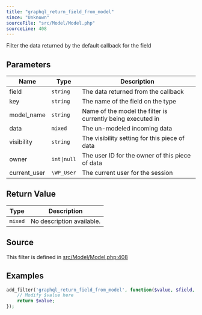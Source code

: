 ```yaml
---
title: "graphql_return_field_from_model"
since: "Unknown"
sourceFile: "src/Model/Model.php"
sourceLine: 408
---
```



Filter the data returned by the default callback for the field

## Parameters

| Name | Type | Description |
|------|------|-------------|
| field | `string` | The data returned from the callback |
| key | `string` | The name of the field on the type |
| model_name | `string` | Name of the model the filter is currently being executed in |
| data | `mixed` | The un-modeled incoming data |
| visibility | `string` | The visibility setting for this piece of data |
| owner | `int\|null` | The user ID for the owner of this piece of data |
| current_user | `\WP_User` | The current user for the session |



## Return Value

| Type | Description |
|------|-------------|
| `mixed` | No description available. |



## Source

This filter is defined in [src/Model/Model.php:408](https://github.com/wp-graphql/wp-graphql/blob/develop/src/Model/Model.php#L408)


## Examples

```php
add_filter('graphql_return_field_from_model', function($value, $field, $key, $model_name, $data, $visibility, $owner, $current_user) {
    // Modify $value here
    return $value;
});
```